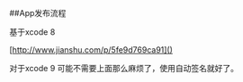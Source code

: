 ##App发布流程

基于xcode 8

[http://www.jianshu.com/p/5fe9d769ca91]()

对于xcode 9 可能不需要上面那么麻烦了，使用自动签名就好了。


